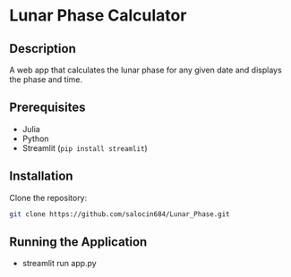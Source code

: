 # Lunar Phase Calculator

## Description

A web app that calculates the lunar phase for any given date and displays the phase and time.

## Prerequisites

- Julia
- Python
- Streamlit (`pip install streamlit`)

## Installation

Clone the repository:

   ```bash
   git clone https://github.com/salocin684/Lunar_Phase.git
```

## Running the Application

- streamlit run app.py